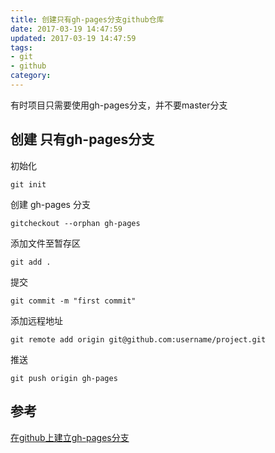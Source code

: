 ```yaml
---
title: 创建只有gh-pages分支github仓库
date: 2017-03-19 14:47:59
updated: 2017-03-19 14:47:59
tags:
- git
- github
category:
---
```

有时项目只需要使用gh-pages分支，并不要master分支
<!-- more -->
## 创建 只有gh-pages分支
初始化

```
git init
```
创建 gh-pages 分支

```
gitcheckout --orphan gh-pages
```
添加文件至暂存区

```
git add .
```
提交

```
git commit -m "first commit"
```
添加远程地址

```
git remote add origin git@github.com:username/project.git
```
推送

```
git push origin gh-pages
```

## 参考
[在github上建立gh-pages分支](http://www.jianshu.com/p/2352c5a6f229)

